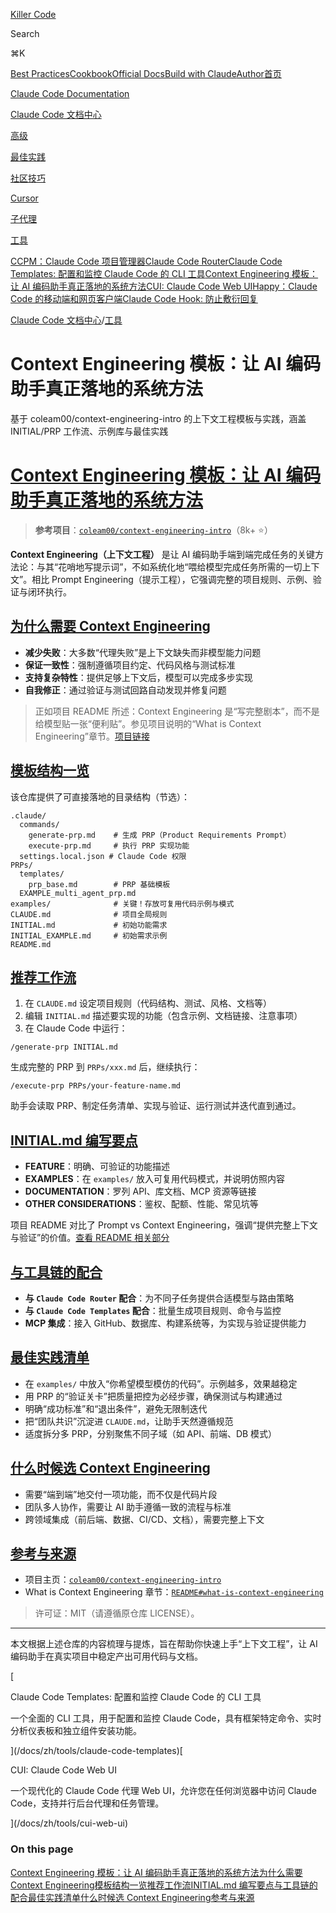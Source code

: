 [Killer Code](/)

Search

⌘K

[Best Practices](/docs)[Cookbook](https://github.com/foreveryh/claude-code-cookbook)[Official Docs](https://claude.ai/code)[Build with Claude](https://www.anthropic.com/learn/build-with-claude)[Author](https://x.com/Stephen4171127)[首页](/docs)

[Claude Code Documentation](/docs/en)

[Claude Code 文档中心](/docs/zh)

[高级](/docs/zh/advanced)

[最佳实践](/docs/zh/best-practices)

[社区技巧](/docs/zh/community-tips)

[Cursor](/docs/zh/cursor)

[子代理](/docs/zh/sub-agents)

[工具](/docs/zh/tools)

[CCPM：Claude Code 项目管理器](/docs/zh/tools/ccpm-claude-code-project-manager)[Claude Code Router](/docs/zh/tools/claude-code-router)[Claude Code Templates: 配置和监控 Claude Code 的 CLI 工具](/docs/zh/tools/claude-code-templates)[Context Engineering 模板：让 AI 编码助手真正落地的系统方法](/docs/zh/tools/context-engineering)[CUI: Claude Code Web UI](/docs/zh/tools/cui-web-ui)[Happy：Claude Code 的移动端和网页客户端](/docs/zh/tools/happy-mobile-claude-code-client)[Claude Code Hook: 防止敷衍回复](/docs/zh/tools/you-are-not-right-hook)

[Claude Code 文档中心](/docs/zh)/[工具](/docs/zh/tools)

# Context Engineering 模板：让 AI 编码助手真正落地的系统方法

基于 coleam00/context-engineering-intro 的上下文工程模板与实践，涵盖 INITIAL/PRP 工作流、示例库与最佳实践

# [Context Engineering 模板：让 AI 编码助手真正落地的系统方法](#context-engineering-模板让-ai-编码助手真正落地的系统方法)

> **参考项目**：[`coleam00/context-engineering-intro`](https://github.com/coleam00/context-engineering-intro)（8k+ ⭐）

**Context Engineering（上下文工程）** 是让 AI 编码助手端到端完成任务的关键方法论：与其“花哨地写提示词”，不如系统化地“喂给模型完成任务所需的一切上下文”。相比 Prompt Engineering（提示工程），它强调完整的项目规则、示例、验证与闭环执行。

## [为什么需要 Context Engineering](#为什么需要-context-engineering)

*   **减少失败**：大多数“代理失败”是上下文缺失而非模型能力问题
*   **保证一致性**：强制遵循项目约定、代码风格与测试标准
*   **支持复杂特性**：提供足够上下文后，模型可以完成多步实现
*   **自我修正**：通过验证与测试回路自动发现并修复问题

> 正如项目 README 所述：Context Engineering 是“写完整剧本”，而不是给模型贴一张“便利贴”。参见项目说明的“What is Context Engineering”章节。[项目链接](https://github.com/coleam00/context-engineering-intro?tab=readme-ov-file#what-is-context-engineering)

## [模板结构一览](#模板结构一览)

该仓库提供了可直接落地的目录结构（节选）：

```
.claude/
  commands/
    generate-prp.md    # 生成 PRP（Product Requirements Prompt）
    execute-prp.md     # 执行 PRP 实现功能
  settings.local.json # Claude Code 权限
PRPs/
  templates/
    prp_base.md        # PRP 基础模板
  EXAMPLE_multi_agent_prp.md
examples/              # 关键！存放可复用代码示例与模式
CLAUDE.md              # 项目全局规则
INITIAL.md             # 初始功能需求
INITIAL_EXAMPLE.md     # 初始需求示例
README.md
```

## [推荐工作流](#推荐工作流)

1.  在 `CLAUDE.md` 设定项目规则（代码结构、测试、风格、文档等）
2.  编辑 `INITIAL.md` 描述要实现的功能（包含示例、文档链接、注意事项）
3.  在 Claude Code 中运行：

```
/generate-prp INITIAL.md
```

生成完整的 PRP 到 `PRPs/xxx.md` 后，继续执行：

```
/execute-prp PRPs/your-feature-name.md
```

助手会读取 PRP、制定任务清单、实现与验证、运行测试并迭代直到通过。

## [INITIAL.md 编写要点](#initialmd-编写要点)

*   **FEATURE**：明确、可验证的功能描述
*   **EXAMPLES**：在 `examples/` 放入可复用代码模式，并说明仿照内容
*   **DOCUMENTATION**：罗列 API、库文档、MCP 资源等链接
*   **OTHER CONSIDERATIONS**：鉴权、配额、性能、常见坑等

项目 README 对比了 Prompt vs Context Engineering，强调“提供完整上下文与验证”的价值。[查看 README 相关部分](https://github.com/coleam00/context-engineering-intro?tab=readme-ov-file#what-is-context-engineering)

## [与工具链的配合](#与工具链的配合)

*   **与 `Claude Code Router` 配合**：为不同子任务提供合适模型与路由策略
*   **与 `Claude Code Templates` 配合**：批量生成项目规则、命令与监控
*   **MCP 集成**：接入 GitHub、数据库、构建系统等，为实现与验证提供能力

## [最佳实践清单](#最佳实践清单)

*   在 `examples/` 中放入“你希望模型模仿的代码”。示例越多，效果越稳定
*   用 PRP 的“验证关卡”把质量把控为必经步骤，确保测试与构建通过
*   明确“成功标准”和“退出条件”，避免无限制迭代
*   把“团队共识”沉淀进 `CLAUDE.md`，让助手天然遵循规范
*   适度拆分多 PRP，分别聚焦不同子域（如 API、前端、DB 模式）

## [什么时候选 Context Engineering](#什么时候选-context-engineering)

*   需要“端到端”地交付一项功能，而不仅是代码片段
*   团队多人协作，需要让 AI 助手遵循一致的流程与标准
*   跨领域集成（前后端、数据、CI/CD、文档），需要完整上下文

## [参考与来源](#参考与来源)

*   项目主页：[`coleam00/context-engineering-intro`](https://github.com/coleam00/context-engineering-intro)
*   What is Context Engineering 章节：[`README#what-is-context-engineering`](https://github.com/coleam00/context-engineering-intro?tab=readme-ov-file#what-is-context-engineering)

> 许可证：MIT（请遵循原仓库 LICENSE）。

* * *

本文根据上述仓库的内容梳理与提炼，旨在帮助你快速上手“上下文工程”，让 AI 编码助手在真实项目中稳定产出可用代码与文档。

[

Claude Code Templates: 配置和监控 Claude Code 的 CLI 工具

一个全面的 CLI 工具，用于配置和监控 Claude Code，具有框架特定命令、实时分析仪表板和独立组件安装功能。

](/docs/zh/tools/claude-code-templates)[

CUI: Claude Code Web UI

一个现代化的 Claude Code 代理 Web UI，允许您在任何浏览器中访问 Claude Code，支持并行后台代理和任务管理。

](/docs/zh/tools/cui-web-ui)

### On this page

[Context Engineering 模板：让 AI 编码助手真正落地的系统方法](#context-engineering-模板让-ai-编码助手真正落地的系统方法)[为什么需要 Context Engineering](#为什么需要-context-engineering)[模板结构一览](#模板结构一览)[推荐工作流](#推荐工作流)[INITIAL.md 编写要点](#initialmd-编写要点)[与工具链的配合](#与工具链的配合)[最佳实践清单](#最佳实践清单)[什么时候选 Context Engineering](#什么时候选-context-engineering)[参考与来源](#参考与来源)